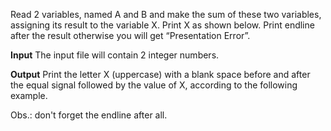 Read 2 variables, named A and B and make the sum of these two variables, assigning its result to the variable X. Print X as shown below. Print endline after the result otherwise you will get “Presentation Error”.

**Input**
The input file will contain 2 integer numbers.

**Output**
Print the letter X (uppercase) with a blank space before and after the equal signal followed by the value of X, according to the following example.

Obs.: don't forget the endline after all.